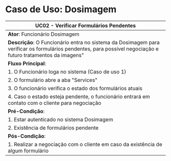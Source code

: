 # Caso de Uso: Dosimagem

| **UC02** - Verificar Formulários Pendentes |
|---|
| **Ator**: Funcionário Dosimagem |
| **Descrição**: O Funcionário entra no sistema da Dosimagem para verificar os formulários pendentes, para possível negociação e futuro tratamentos da imagens" |
| **Fluxo Principal**: |
| 1. O Funcionário loga no sistema (Caso de uso 1) |
| 2. O formulário abre a aba "Services" |
| 3. O funcionário verifica o estado dos formulários atuais |
| 4. Caso o estado esteja pendente, o funcionário entrará em contato com o cliente para negociação
| **Pré-Condição**: |
| 1.  Estar autenticado no sistema Dosimagem 
| 2. Existência de formulários pendente
| **Pós-Condição**: |
| 1.  Realizar a negociação com o cliente em caso da existência de algum formulário |
